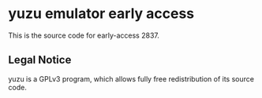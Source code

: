 yuzu emulator early access
=============

This is the source code for early-access 2837.

## Legal Notice

yuzu is a GPLv3 program, which allows fully free redistribution of its source code.